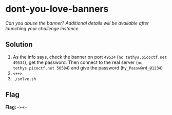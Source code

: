 # dont-you-love-banners
*Can you abuse the banner?*
*Additional details will be available after launching your challenge instance.*

## Solution
1. As the info says, check the banner on port `49534` (`nc tethys.picoctf.net 49534`), get the password. Then connect to the real server (`nc tethys.picoctf.net 50584`) and give the password (`My_Passw@rd_@1234`)
2. `<++>`
3. `./solve.sh`


## Flag
**Flag:** `<++>`

